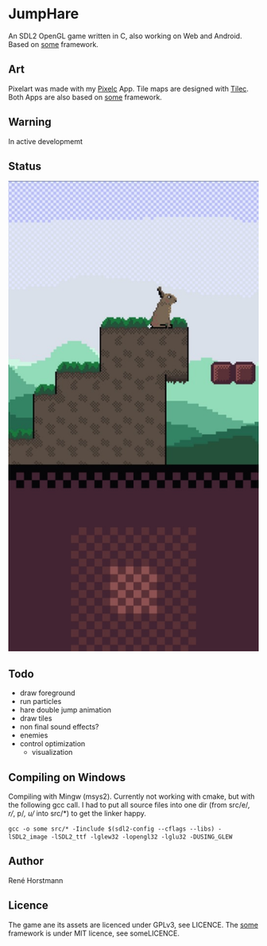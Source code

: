 # JumpHare
An SDL2 OpenGL game written in C, also working on Web and Android.
Based on [some](https://github.com/renehorstmann/some) framework.

## Art
Pixelart was made with my [Pixelc](https://github.com/renehorstmann/pixelc) App.
Tile maps are designed with [Tilec](https://github.com/renehorstmann/tilec).
Both Apps are also based on [some](https://github.com/renehorstmann/some) framework.


## Warning
In active developmemt

## Status
![example](example.jpg)

## Todo
- draw foreground
- run particles
- hare double jump animation
- draw tiles
- non final sound effects?
- enemies
- control optimization
  - visualization

## Compiling on Windows
Compiling with Mingw (msys2).
Currently not working with cmake, but with the following gcc call.
I had to put all source files into one dir (from src/e/*, r/*, p/*, u/* into src/*) to get the linker happy.
```
gcc -o some src/* -Iinclude $(sdl2-config --cflags --libs) -lSDL2_image -lSDL2_ttf -lglew32 -lopengl32 -lglu32 -DUSING_GLEW
```

## Author
René Horstmann

## Licence
The game ane its assets are licenced under GPLv3, see LICENCE.
The [some](https://github.com/renehorstmann/some) framework is under MIT licence, see someLICENCE.
